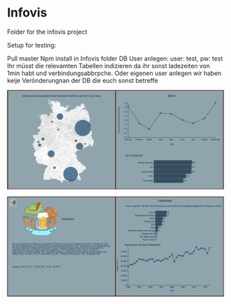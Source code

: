 # Infovis
Folder for the infovis project


Setup for testing:

Pull master
Npm install in Infovis folder
DB User anlegen: user: test, pw: test
Ihr müsst die relevamten Tabellen indizieren da ihr sonst ladezeiten von 1min habt und verbindungsabbrpche.
Oder eigenen user anlegen wir haben keije Verönderungnan der DB die euch sonst betreffe

![alt text](https://github.com/Idefixus/Infovis/blob/master/res/preview1.PNG)

![alt text](https://github.com/Idefixus/Infovis/blob/master/res/preview2.PNG)
